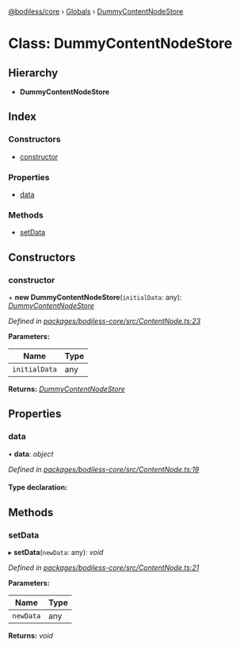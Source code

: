 [@bodiless/core](../README.md) › [Globals](../globals.md) › [DummyContentNodeStore](dummycontentnodestore.md)

# Class: DummyContentNodeStore

## Hierarchy

* **DummyContentNodeStore**

## Index

### Constructors

* [constructor](dummycontentnodestore.md#constructor)

### Properties

* [data](dummycontentnodestore.md#data)

### Methods

* [setData](dummycontentnodestore.md#setdata)

## Constructors

###  constructor

\+ **new DummyContentNodeStore**(`initialData`: any): *[DummyContentNodeStore](dummycontentnodestore.md)*

*Defined in [packages/bodiless-core/src/ContentNode.ts:23](https://github.com/johnsonandjohnson/Bodiless-JS/blob/5bb6d65/packages/bodiless-core/src/ContentNode.ts#L23)*

**Parameters:**

Name | Type |
------ | ------ |
`initialData` | any |

**Returns:** *[DummyContentNodeStore](dummycontentnodestore.md)*

## Properties

###  data

• **data**: *object*

*Defined in [packages/bodiless-core/src/ContentNode.ts:19](https://github.com/johnsonandjohnson/Bodiless-JS/blob/5bb6d65/packages/bodiless-core/src/ContentNode.ts#L19)*

#### Type declaration:

## Methods

###  setData

▸ **setData**(`newData`: any): *void*

*Defined in [packages/bodiless-core/src/ContentNode.ts:21](https://github.com/johnsonandjohnson/Bodiless-JS/blob/5bb6d65/packages/bodiless-core/src/ContentNode.ts#L21)*

**Parameters:**

Name | Type |
------ | ------ |
`newData` | any |

**Returns:** *void*
